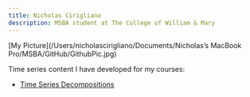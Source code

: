 ```yaml
---
title: Nicholas Cirigliano
description: MSBA student at The College of William & Mary
---
```



[My Picture](/Users/nicholascirigliano/Documents/Nicholas’s MacBook Pro/MSBA/GitHub/GithubPic.jpg)

Time series content I have developed for my courses: 

 - [Time Series Decompositions](/TimeSeries/index.md)

